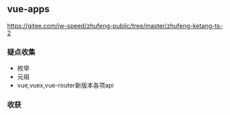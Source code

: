 vue-apps
-
https://gitee.com/jw-speed/zhufeng-public/tree/master/zhufeng-ketang-ts-2

### 疑点收集
- 枚举
- 元祖
- vue,vuex,vue-router新版本各项api

### 收获


